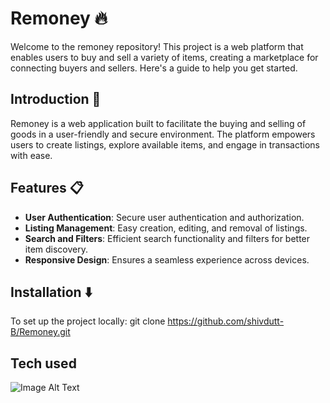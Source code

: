 # Remoney :fire:

Welcome to the remoney repository! This project is a web platform that enables users to buy and sell a variety of items, creating a marketplace for connecting buyers and sellers. Here's a guide to help you get started.

## Introduction 📢

Remoney is a web application built to facilitate the buying and selling of goods in a user-friendly and secure environment. The platform empowers users to create listings, explore available items, and engage in transactions with ease.

## Features 📋
- **User Authentication**: Secure user authentication and authorization.
- **Listing Management**: Easy creation, editing, and removal of listings.
- **Search and Filters**: Efficient search functionality and filters for better item discovery.
- **Responsive Design**: Ensures a seamless experience across devices.

## Installation ⬇️

To set up the project locally:
git clone https://github.com/shivdutt-B/Remoney.git

## Tech used 
![Image Alt Text](C:/Users/shivd/Downloads/react-svgrepo-com.svg)
<i class="fa-brands fa-html5" style="color: #fa7000;"></i>
<i class="fa-brands fa-css3-alt" style="color: #125ea5;"></i>
<i class="fa-brands fa-js" style="color: #FFD43B;"></i>
<i class="fa-brands fa-react" style="color: #74C0FC;"></i>
<i class="fa-brands fa-node" style="color: #3da43e;"></i>



